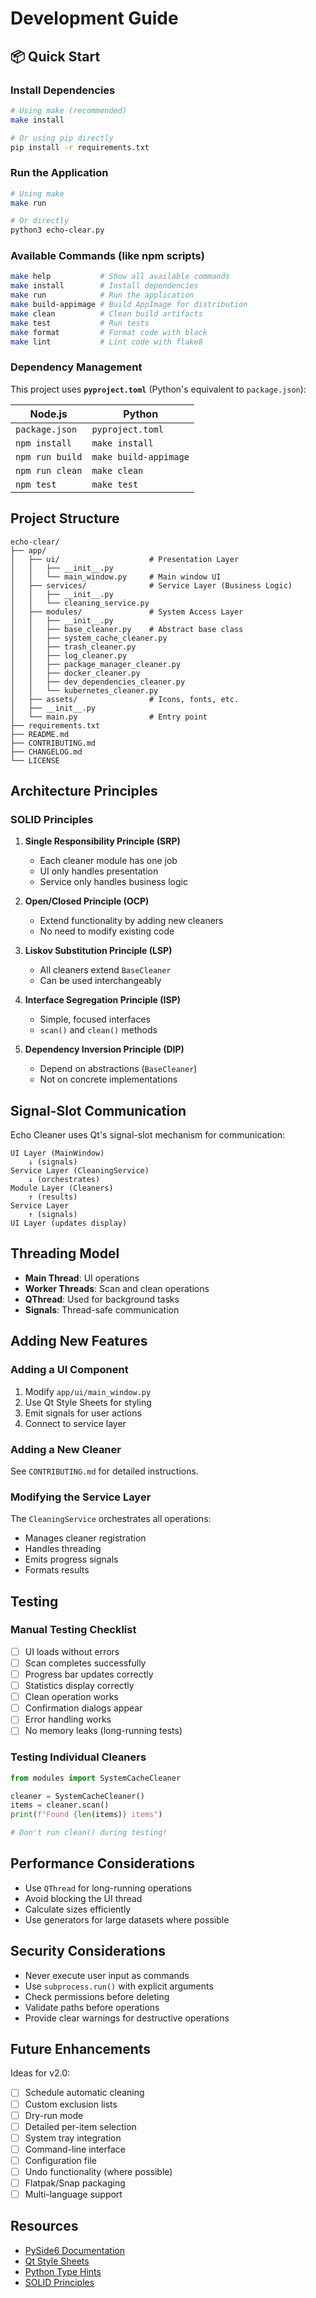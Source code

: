 # Development Guide

## 📦 Quick Start

### Install Dependencies

```bash
# Using make (recommended)
make install

# Or using pip directly
pip install -r requirements.txt
```

### Run the Application

```bash
# Using make
make run

# Or directly
python3 echo-clear.py
```

### Available Commands (like npm scripts)

```bash
make help           # Show all available commands
make install        # Install dependencies
make run            # Run the application
make build-appimage # Build AppImage for distribution
make clean          # Clean build artifacts
make test           # Run tests
make format         # Format code with black
make lint           # Lint code with flake8
```

### Dependency Management

This project uses **`pyproject.toml`** (Python's equivalent to `package.json`):

| Node.js          | Python                    |
|------------------|---------------------------|
| `package.json`   | `pyproject.toml`          |
| `npm install`    | `make install`            |
| `npm run build`  | `make build-appimage`     |
| `npm run clean`  | `make clean`              |
| `npm test`       | `make test`               |

## Project Structure

```
echo-clear/
├── app/
│   ├── ui/                    # Presentation Layer
│   │   ├── __init__.py
│   │   └── main_window.py     # Main window UI
│   ├── services/              # Service Layer (Business Logic)
│   │   ├── __init__.py
│   │   └── cleaning_service.py
│   ├── modules/               # System Access Layer
│   │   ├── __init__.py
│   │   ├── base_cleaner.py    # Abstract base class
│   │   ├── system_cache_cleaner.py
│   │   ├── trash_cleaner.py
│   │   ├── log_cleaner.py
│   │   ├── package_manager_cleaner.py
│   │   ├── docker_cleaner.py
│   │   ├── dev_dependencies_cleaner.py
│   │   └── kubernetes_cleaner.py
│   ├── assets/                # Icons, fonts, etc.
│   ├── __init__.py
│   └── main.py                # Entry point
├── requirements.txt
├── README.md
├── CONTRIBUTING.md
├── CHANGELOG.md
└── LICENSE
```

## Architecture Principles

### SOLID Principles

1. **Single Responsibility Principle (SRP)**
   - Each cleaner module has one job
   - UI only handles presentation
   - Service only handles business logic

2. **Open/Closed Principle (OCP)**
   - Extend functionality by adding new cleaners
   - No need to modify existing code

3. **Liskov Substitution Principle (LSP)**
   - All cleaners extend `BaseCleaner`
   - Can be used interchangeably

4. **Interface Segregation Principle (ISP)**
   - Simple, focused interfaces
   - `scan()` and `clean()` methods

5. **Dependency Inversion Principle (DIP)**
   - Depend on abstractions (`BaseCleaner`)
   - Not on concrete implementations

## Signal-Slot Communication

Echo Cleaner uses Qt's signal-slot mechanism for communication:

```
UI Layer (MainWindow)
    ↓ (signals)
Service Layer (CleaningService)
    ↓ (orchestrates)
Module Layer (Cleaners)
    ↑ (results)
Service Layer
    ↑ (signals)
UI Layer (updates display)
```

## Threading Model

- **Main Thread**: UI operations
- **Worker Threads**: Scan and clean operations
- **QThread**: Used for background tasks
- **Signals**: Thread-safe communication

## Adding New Features

### Adding a UI Component

1. Modify `app/ui/main_window.py`
2. Use Qt Style Sheets for styling
3. Emit signals for user actions
4. Connect to service layer

### Adding a New Cleaner

See `CONTRIBUTING.md` for detailed instructions.

### Modifying the Service Layer

The `CleaningService` orchestrates all operations:
- Manages cleaner registration
- Handles threading
- Emits progress signals
- Formats results

## Testing

### Manual Testing Checklist

- [ ] UI loads without errors
- [ ] Scan completes successfully
- [ ] Progress bar updates correctly
- [ ] Statistics display correctly
- [ ] Clean operation works
- [ ] Confirmation dialogs appear
- [ ] Error handling works
- [ ] No memory leaks (long-running tests)

### Testing Individual Cleaners

```python
from modules import SystemCacheCleaner

cleaner = SystemCacheCleaner()
items = cleaner.scan()
print(f"Found {len(items)} items")

# Don't run clean() during testing!
```

## Performance Considerations

- Use `QThread` for long-running operations
- Avoid blocking the UI thread
- Calculate sizes efficiently
- Use generators for large datasets where possible

## Security Considerations

- Never execute user input as commands
- Use `subprocess.run()` with explicit arguments
- Check permissions before deleting
- Validate paths before operations
- Provide clear warnings for destructive operations

## Future Enhancements

Ideas for v2.0:
- [ ] Schedule automatic cleaning
- [ ] Custom exclusion lists
- [ ] Dry-run mode
- [ ] Detailed per-item selection
- [ ] System tray integration
- [ ] Command-line interface
- [ ] Configuration file
- [ ] Undo functionality (where possible)
- [ ] Flatpak/Snap packaging
- [ ] Multi-language support

## Resources

- [PySide6 Documentation](https://doc.qt.io/qtforpython/)
- [Qt Style Sheets](https://doc.qt.io/qt-6/stylesheet-reference.html)
- [Python Type Hints](https://docs.python.org/3/library/typing.html)
- [SOLID Principles](https://en.wikipedia.org/wiki/SOLID)
